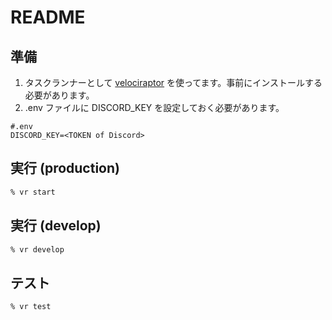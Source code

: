 # README

## 準備

1. タスクランナーとして [velociraptor](https://velociraptor.run/)
   を使ってます。事前にインストールする必要があります。
2. .env ファイルに DISCORD_KEY を設定しておく必要があります。

```env
#.env
DISCORD_KEY=<TOKEN of Discord>
```

## 実行 (production)

```sh
% vr start
```

## 実行 (develop)

```sh
% vr develop
```

## テスト

```sh
% vr test
```
